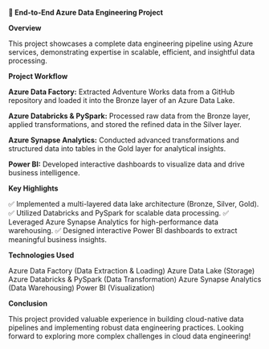 **🚀 End-to-End Azure Data Engineering Project**

**Overview**

This project showcases a complete data engineering pipeline using Azure services, demonstrating expertise in scalable, efficient, and insightful data processing.

**Project Workflow**

**Azure Data Factory:** Extracted Adventure Works data from a GitHub repository and loaded it into the Bronze layer of an Azure Data Lake.

**Azure Databricks & PySpark:** Processed raw data from the Bronze layer, applied transformations, and stored the refined data in the Silver layer.

**Azure Synapse Analytics:** Conducted advanced transformations and structured data into tables in the Gold layer for analytical insights.

**Power BI:** Developed interactive dashboards to visualize data and drive business intelligence.

**Key Highlights**

✅ Implemented a multi-layered data lake architecture (Bronze, Silver, Gold).
✅ Utilized Databricks and PySpark for scalable data processing.
✅ Leveraged Azure Synapse Analytics for high-performance data warehousing.
✅ Designed interactive Power BI dashboards to extract meaningful business insights.

**Technologies Used**

Azure Data Factory (Data Extraction & Loading)
Azure Data Lake (Storage)
Azure Databricks & PySpark (Data Transformation)
Azure Synapse Analytics (Data Warehousing)
Power BI (Visualization)

**Conclusion**

This project provided valuable experience in building cloud-native data pipelines and implementing robust data engineering practices. Looking forward to exploring more complex challenges in cloud data engineering!
